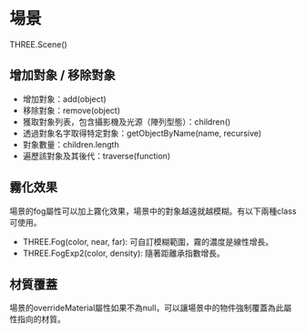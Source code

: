 # 場景
THREE.Scene()

## 增加對象 / 移除對象
* 增加對象：add(object)
* 移除對象：remove(object)
* 獲取對象列表，包含攝影機及光源（陣列型態）：children()
* 透過對象名字取得特定對象：getObjectByName(name, recursive)
* 對象數量：children.length
* 遍歷該對象及其後代：traverse(function)

## 霧化效果
場景的fog屬性可以加上霧化效果，場景中的對象越遠就越模糊。有以下兩種class可使用。
* THREE.Fog(color, near, far): 可自訂模糊範圍，霧的濃度是線性增長。
* THREE.FogExp2(color, density): 隨著距離承指數增長。

## 材質覆蓋
場景的overrideMaterial屬性如果不為null，可以讓場景中的物件強制覆蓋為此屬性指向的材質。